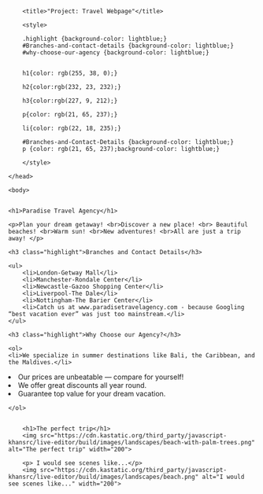 <!DOCTYPE html>
<html>
    <head>
         <meta charset="utf-8">
         
        <title>"Project: Travel Webpage"</title>
        
        <style>
        
        .highlight {background-color: lightblue;}
        #Branches-and-contact-details {background-color: lightblue;}
        #why-choose-our-agency {background-color: lightblue;}
        
        
        h1{color: rgb(255, 38, 0);}
        
        h2{color:rgb(232, 23, 232);}
       
        h3{color:rgb(227, 9, 212);}
    
        p{color: rgb(21, 65, 237);}
        
        li{color: rgb(22, 18, 235);}
        
        #Branches-and-Contact-Details {background-color: lightblue;}
        p {color: rgb(21, 65, 237);background-color: lightblue;}
            
        </style>

    </head>
    
    <body>
    
    
    <h1>Paradise Travel Agency</h1>

    <p>Plan your dream getaway! <br>Discover a new place! <br> Beautiful beaches! <br>Warm sun! <br>New adventures! <br>All are just a trip away! </p>
    
    <h3 class="highlight">Branches and Contact Details</h3>
    
    <ul>
        <li>London-Getway Mall</li>
        <li>Manchester-Rondale Center</li>
        <li>Newcastle-Gazoo Shopping Center</li>
        <li>Liverpool-The Dale</li>
        <li>Nottingham-The Barier Center</li>
        <li>Catch us at www.paradisetravelagency.com - because Googling “best vacation ever” was just too mainstream.</li>
    </ul>
    
    <h3 class="highlight">Why Choose our Agency?</h3>
     
    <ol>
    <li>We specialize in summer destinations like Bali, the Caribbean, and the Maldives.</li>
<li>Our prices are unbeatable — compare for yourself!</li>
<li>We offer great discounts all year round. </li>  
<li>Guarantee top value for your dream vacation.</li> 

    </ol>

     
        <h1>The perfect trip</h1>
        <img src="https://cdn.kastatic.org/third_party/javascript-khansrc/live-editor/build/images/landscapes/beach-with-palm-trees.png" alt="The perfect trip" width="200">
        
        <p> I would see scenes like...</p>
        <img src="https://cdn.kastatic.org/third_party/javascript-khansrc/live-editor/build/images/landscapes/beach.png" alt="I would see scenes like..." width="200">
        
   
   </body>
    
</html>
